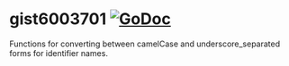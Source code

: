 # gist6003701 [![GoDoc](https://godoc.org/gist.github.com/6003701.git?status.png)](https://godoc.org/gist.github.com/6003701.git)

Functions for converting between camelCase and underscore_separated forms for identifier names.
